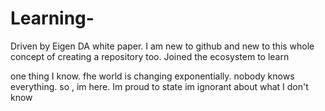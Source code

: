 # Learning-
Driven  by Eigen DA white paper. 
I am new to github and new to this whole concept of creating a repository too.
Joined the ecosystem to learn

one thing I know. fhe world is changing exponentially. nobody knows everything. 
so , im here.
Im proud to state im ignorant about what I don't know 
